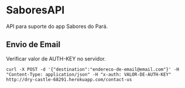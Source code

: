 # SaboresAPI

API para suporte do app Sabores do Pará.

## Envio de Email

Verificar valor de AUTH-KEY no servidor.

`curl -X POST -d '{"destination":"endereco-de-email@email.com"}' -H "Content-Type: application/json" -H "x-auth: VALOR-DE-AUTH-KEY" http://dry-castle-68291.herokuapp.com/contact-us`
